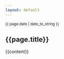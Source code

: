 ```yaml
---
layout: default
---
```


<small>{{ page.date | date_to_string }}</small>
<h2>{{page.title}}</h2>

{{content}}
